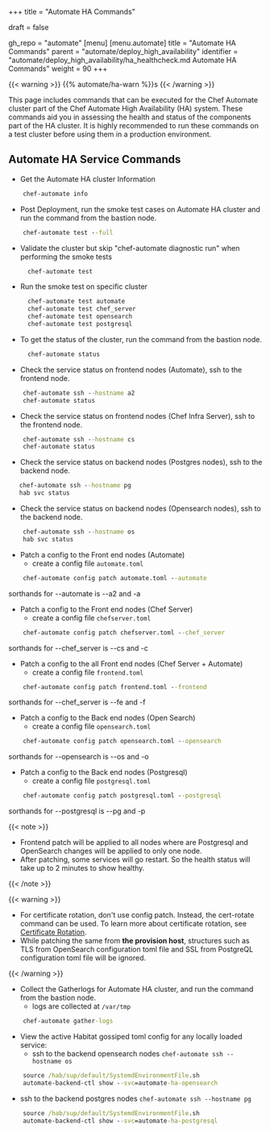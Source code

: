 +++
title = "Automate HA Commands"

draft = false

gh_repo = "automate"
[menu]
  [menu.automate]
    title = "Automate HA Commands"
    parent = "automate/deploy_high_availability"
    identifier = "automate/deploy_high_availability/ha_healthcheck.md Automate HA Commands"
    weight = 90
+++

{{< warning >}}
{{% automate/ha-warn %}}s
{{< /warning >}}

This page includes commands that can be executed for the Chef Automate cluster part of the Chef Automate High Availability (HA) system. These commands aid you in assessing the health and status of the components part of the HA cluster. It is highly recommended to run these commands on a test cluster before using them in a production environment.

## Automate HA Service Commands

- Get the Automate HA cluster Information 
  
```cmd
    chef-automate info 
```

- Post Deployment, run the smoke test cases on Automate HA cluster and run the command from the bastion node.
  
```cmd
    chef-automate test --full 
```

- Validate the cluster but skip "chef-automate diagnostic run" when performing the smoke tests
  
  ```cmd
    chef-automate test  
  ```

- Run the smoke test on specific cluster 
  
  ```cmd
    chef-automate test automate
    chef-automate test chef_server
    chef-automate test opensearch
    chef-automate test postgresql 
  ```

- To get the status of the cluster, run the command from the bastion node.
  
  ```cmd
    chef-automate status 
  ```

- Check the service status on frontend nodes (Automate), ssh to the frontend node.

```cmd
    chef-automate ssh --hostname a2
    chef-automate status
```

- Check the service status on frontend nodes (Chef Infra Server), ssh to the frontend node.

```cmd
    chef-automate ssh --hostname cs
    chef-automate status
```

- Check the service status on backend nodes (Postgres nodes), ssh to the backend node.
  
```cmd
   chef-automate ssh --hostname pg
   hab svc status
```

- Check the service status on backend nodes (Opensearch nodes), ssh to the backend node.
  
```cmd
    chef-automate ssh --hostname os
    hab svc status
```



- Patch a config to the Front end nodes (Automate)
  - create a config file `automate.toml`
  
``` cmd
    chef-automate config patch automate.toml --automate
```
sorthands for --automate is --a2 and -a

- Patch a config to the Front end nodes (Chef Server)
  - create a config file `chefserver.toml`
  
``` cmd
    chef-automate config patch chefserver.toml --chef_server
```
sorthands for --chef_server is --cs and -c

- Patch a config to the all Front end nodes (Chef Server + Automate)
  - create a config file `frontend.toml`
  
``` cmd
    chef-automate config patch frontend.toml --frontend
```
sorthands for --chef_server is --fe and -f

- Patch a config to the Back end nodes (Open Search)
  - create a config file `opensearch.toml`

``` cmd
    chef-automate config patch opensearch.toml --opensearch
```
sorthands for --opensearch is --os and -o

- Patch a config to the Back end nodes (Postgresql)
  - create a config file `postgresql.toml`

``` cmd
    chef-automate config patch postgresql.toml --postgresql
```
sorthands for --postgresql is --pg and -p

{{< note >}}

- Frontend patch will be applied to all nodes where are Postgresql and OpenSearch changes will be applied to only one node.
- After patching, some services will go restart. So the health status will take up to 2 minutes to show healthy.

{{< /note >}}

{{< warning >}}

- For certificate rotation, don't use config patch. Instead, the cert-rotate command can be used. To learn more about certificate rotation, see [Certificate Rotation](/automate/ha_cert_rotation).
- While patching the same from **the provision host**, structures such as TLS from OpenSearch configuration toml file and SSL from PostgreQL configuration toml file will be ignored.

{{< /warning >}}

- Collect the Gatherlogs for Automate HA cluster, and run the command from the bastion node.
  - logs are collected at `/var/tmp`

```cmd
    chef-automate gather-logs
```

- View the active Habitat gossiped toml config for any locally loaded service:
  - ssh to the backend opensearch nodes `chef-automate ssh --hostname os`

```cmd
    source /hab/sup/default/SystemdEnvironmentFile.sh
    automate-backend-ctl show --svc=automate-ha-opensearch
```

- ssh to the backend postgres nodes `chef-automate ssh --hostname pg`

```cmd
    source /hab/sup/default/SystemdEnvironmentFile.sh
    automate-backend-ctl show --svc=automate-ha-postgresql
```
